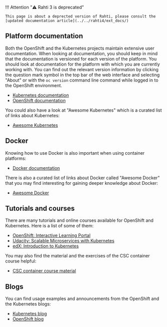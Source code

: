 <style>
.admonition-title { background-color: rgba(255, 145, 0, 0.1) !important; }
.admonition { background-color: white !important; }
</style>
!!! Attention "⚠️ Rahti 3 is deprecated"

    This page is about a deprected version of Rahti, please consult the [updated documentation article](../../rahti4/ext_docs/)


## Platform documentation

Both the OpenShift and the Kubernetes projects maintain extensive user
documentation. When looking at documentation, you should keep in mind that the
documentation is versioned for each version of the platform. You should look at
documentation for the platform with which you are currently working with. You
can find out the relevant version information by clicking the question mark
symbol in the top bar of the web interface and selecting "About" or with the `oc version`
command line command while logged in to the OpenShift environment.

  * [Kubernetes documentation](https://kubernetes.io/docs/home/)
  * [OpenShift documentation](https://docs.okd.io/)

You could also have a look at "Awesome Kubernetes" which is a curated list of
links about Kubernetes:

  * [Awesome Kubernetes](https://ramitsurana.github.io/awesome-kubernetes/)

## Docker

Knowing how to use Docker is also important when using container platforms:

  * [Docker documentation](https://docs.docker.com/)

There is also a curated list of links about Docker called "Awesome Docker" that
you may find interesting for gaining deeper knowledge about Docker:

  * [Awesome Docker](https://veggiemonk.github.io/awesome-docker/)

## Tutorials and courses

There are many tutorials and online courses available for OpenShift and
Kubernetes. Here is a list of some of them:

  * [OpenShift: Interactive Learning Portal](https://learn.openshift.com/)
  * [Udacity: Scalable Microservices with
    Kubernetes](https://www.udacity.com/course/scalable-microservices-with-kubernetes--ud615)
  * [edX: Introduction to
    Kubernetes](https://www.edx.org/course/introduction-kubernetes-linuxfoundationx-lfs158x)

You may also find the material and the exercises of the CSC container course
helpful:

  * [CSC container course
    material](https://rahti-course.a3s.fi/index.html)

## Blogs

You can find usage examples and announcements from the OpenShift and the
Kubernetes blogs:

  * [Kubernetes blog](http://blog.kubernetes.io/)
  * [OpenShift blog](https://blog.openshift.com/)
